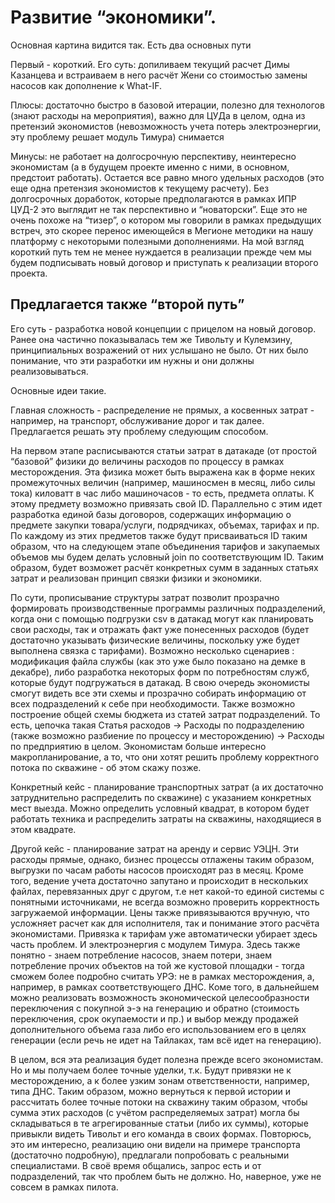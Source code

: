 # Развитие “экономики”.

Основная картина видится так. Есть два основных пути

Первый - короткий. Его суть: допиливаем текущий расчет Димы Казанцева и встраиваем в него расчёт Жени со стоимостью замены насосов  как дополнение к What-IF.

Плюсы: достаточно быстро в базовой итерации, полезно для технологов (знают расходы на мероприятия), важно для ЦУДа в целом, одна из претензий экономистов (невозможность учета потерь электроэнергии, эту проблему решает модуль Тимура) снимается

Минусы: не работает на долгосрочную перспективу, неинтересно экономистам (а в будущем проекте именно с ними, в основном, предстоит работать). 
Остается все равно много удельных расходов (это еще одна претензия экономистов к текущему расчету). Без долгосрочных доработок, которые предполагаются в рамках ИПР ЦУД-2 это выглядит не так перспективно и “новаторски”. Еще это не очень похоже на “тизер”, о котором мы говорили в рамках предыдущих встреч, это скорее перенос имеющейся в Мегионе методики на нашу платформу с некоторыми полезными дополнениями.
На мой взгляд короткий путь тем не менее нуждается в реализации прежде чем мы будем подписывать новый договор и приступать к реализации второго проекта.

## Предлагается также “второй путь”

Его суть - разработка новой концепции с прицелом на новый договор. Ранее она частично показывалась тем же Тивольту и Кулемзину, принципиальных возражений от них услышано не было. 
От них было понимание, что эти разработки им нужны и они должны реализовываться.

Основные идеи такие.

Главная сложность - распределение не прямых, а косвенных затрат - например, на транспорт, обслуживание дорог и так далее. Предлагается решать эту проблему следующим способом.

На первом этапе расписываются статьи затрат в датакаде (от простой “базовой” физики до величины расходов по процессу в рамках месторождения. Эта физика может быть выражена как в форме неких промежуточных величин (например, машиносмен в месяц, либо силы тока) киловатт в час либо машиночасов - то есть, предмета оплаты. К этому предмету возможно привязать свой ID. Параллельно с этим идет разработка единой базы договоров, содержащих информацию о предмете закупки товара/услуги, подрядчиках, объемах, тарифах и пр. По каждому из этих предметов также будут присваиваться ID таким образом, что на следующем этапе объединения тарифов и закупаемых объемов мы будем делать условный join по соответствующим ID. Таким образом, будет возможет расчёт конкретных сумм в заданных статьях затрат и реализован принцип связки физики и экономики.

По сути, прописывание структуры затрат позволит прозрачно формировать производственные программы различных подразделений, когда они  с помощью подгрузки csv в датакад могут как планировать свои расходы, так и отражать факт уже понесенных расходов (будет достаточно указывать физические величины, поскольку уже будет выполнена связка с тарифами). Возможно несколько сценариев : модификация файла службы (как это уже было показано на демке в декабре), либо  разработка некоторых форм по потребностям служб, которые будут подгружаться в датакад. В свою очередь экономисты смогут видеть все эти схемы и прозрачно собирать информацию от всех подразделений к себе при необходимости. Также возможно построение общей схемы бюджета из статей затрат подразделений. То есть, цепочка такая Статья расходов → Расходы по подразделению (также возможно разбиение по процессу и месторождению) → Расходы по предприятию в целом. Экономистам больше интересно макропланирование, а то, что они хотят решить проблему корректного потока по скважине - об этом скажу позже.

Конкретный кейс  - планирование транспортных затрат (а их достаточно затруднительно распределить по скважине) с указанием конкретных мест выезда. Можно определить условный квадрат, в котором будет работать техника и распределить затраты на скважины, находящиеся в этом квадрате.

Другой кейс - планирование затрат на аренду и сервис УЭЦН. Эти расходы прямые, однако, бизнес процессы отлажены таким образом, выгрузки по часам работы насосов происходят раз в месяц. Кроме того, ведение учета достаточно запутано и происходит в нескольких файлах, перевязанных друг с другом, т.е нет какой-то единой системы с понятными источниками, не всегда возможно проверить корректность загружаемой информации. Цены также привязываются вручную, что усложняет расчет как для исполнителя, так и понимание этого расчёта экономистами. Привязка к тарифам уже автоматически убирает здесь часть проблем.
И электроэнергия с модулем Тимура. Здесь также понятно - знаем потребление насосов, знаем потери, знаем потребление прочих объектов на той же кустовой площадки - тогда  сможем более подробно считать УРЭ: не в рамках месторождения, а, например, в рамках соответствующего ДНС. Коме того, в дальнейшем можно реализовать возможность экономической целесообразности переключения с покупной э-э на генерацию и обратно (стоимость переключения, срок окупаемости и пр.) и выбор между продажей дополнительного объема газа либо его использованием его в целях генерации (если речь не идет на Тайлаках, там всё идет на генерацию). 

В целом, вся эта реализация будет полезна прежде всего экономистам. Но и мы получаем более точные уделки, т.к. Будут привязки не к месторождению, а к более узким зонам ответственности, например, типа ДНС. Таким образом, можно вернуться к первой истории и рассчитать более точные потоки на скважину таким образом, чтобы сумма этих расходов (с учётом распределяемых затрат) могла бы складываться в те агрегированные статьи (либо их суммы), которые привыкли видеть Тивольт и его команда в своих формах. Повторюсь, это им интересно, реализацию они видели на примере транспорта (достаточно подробную), предлагали попробовать с реальными специалистами. В своё время общались, запрос есть и от подразделений, так что проблем быть не должно. Но, наверное, уже не совсем в рамках пилота.
